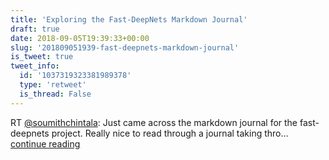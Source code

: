 ```yaml
---
title: 'Exploring the Fast-DeepNets Markdown Journal'
draft: true
date: 2018-09-05T19:39:33+00:00
slug: '201809051939-fast-deepnets-markdown-journal'
is_tweet: true
tweet_info:
  id: '1037319323381989378'
  type: 'retweet'
  is_thread: False
---
```




RT [@soumithchintala](https://x.com/soumithchintala): Just came across the markdown journal for the fast-deepnets project. Really nice to read through a journal taking thro… [continue reading](https://x.com/sytelus/status/1037319323381989378)
